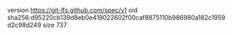 version https://git-lfs.github.com/spec/v1
oid sha256:d95220cb139d8eb0e419022602f00caf8875110b986980a182c1959d2c98d249
size 737
